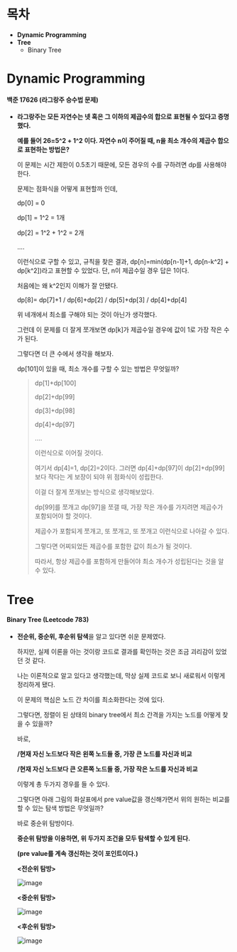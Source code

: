 # 목차

- **Dynamic Programming**
- **Tree**
  - Binary Tree




# Dynamic Programming

#### 백준 17626 (라그랑주 승수법 문제)

- **라그랑주는 모든 자연수는 넷 혹은 그 이하의 제곱수의 합으로 표현될 수 있다고 증명했다.** 

  **예를 들어 26=5^2 + 1^2 이다. 자연수 n이 주어질 때, n을 최소 개수의 제곱수 합으로 표현하는 방법은?**

  이 문제는 시간 제한이 0.5초기 때문에, 모든 경우의 수를 구하려면 dp를 사용해야 한다. 

  문제는 점화식을 어떻게 표현할까 인데, 

  dp[0] = 0

  dp[1] = 1^2 = 1개

  dp[2] = 1^2 + 1^2 = 2개

  ....

  이런식으로 구할 수 있고, 규칙을 찾은 결과, dp[n]=min(dp[n-1]+1, dp[n-k^2] + dp[k^2])라고 표현할 수 있었다. 단, n이 제곱수일 경우 답은 1이다. 

  처음에는 왜 k^2인지 이해가 잘 안됐다. 

  dp[8]= dp[7]+1 / dp[6]+dp[2] / dp[5]+dp[3] / dp[4]+dp[4]

  위 네개에서 최소를 구해야 되는 것이 아닌가 생각했다. 

  그런데 이 문제를 더 잘게 쪼개보면 dp[k]가 제곱수일 경우에 값이 1로 가장 작은 수가 된다. 

  그렇다면 더 큰 수에서 생각을 해보자. 

  dp[101]이 있을 때, 최소 개수를 구할 수 있는 방법은 무엇일까?

  > dp[1]+dp[100]
  >
  > dp[2]+dp[99]
  >
  > dp[3]+dp[98]
  >
  > dp[4]+dp[97]
  >
  > ....
  >
  > 이런식으로 이어질 것이다. 
  >
  > 여기서 dp[4]=1, dp[2]=2이다. 그러면 dp[4]+dp[97]이 dp[2]+dp[99]보다 작다는 게 보장이 되야 위 점화식이 성립한다. 
  >
  > 이걸 더 잘게 쪼개보는 방식으로 생각해보았다. 
  >
  > dp[99]를 쪼개고 dp[97]을 쪼갤 때, 가장 작은 개수를 가지려면 제곱수가 포함되어야 할 것이다. 
  >
  > 제곱수가 포함되게 쪼개고, 또 쪼개고, 또 쪼개고 이런식으로 나아갈 수 있다. 
  >
  > 그렇다면 어찌되었든 제곱수를 포함한 값이 최소가 될 것이다. 
  >
  > 따라서, 항상 제곱수를 포함하게 만들어야 최소 개수가 성립된다는 것을 알 수 있다. 



# Tree

#### Binary Tree (Leetcode 783)

- **전순위, 중순위, 후순위 탐색**을 알고 있다면 쉬운 문제였다. 

  하지만, 실제 이론을 아는 것이랑 코드로 결과를 확인하는 것은 조금 괴리감이 있었던 것 같다. 

  나는 이론적으로 알고 있다고 생각했는데, 막상 실제 코드로 보니 새로워서 이렇게 정리하게 됐다. 

  이 문제의 핵심은 노드 간 차이를 최소화한다는 것에 있다. 

  그렇다면, 정렬이 된 상태의 binary tree에서 최소 간격을 가지는 노드를 어떻게 찾을 수 있을까?

  바로,

  **/현재 자신 노드보다 작은 왼쪽 노드들 중, 가장 큰 노드를 자신과 비교**

  **/현재 자신 노드보다 큰 오른쪽 노드들 중, 가장 작은 노드를 자신과 비교**

  이렇게 총 두가지 경우를 들 수 있다. 

  그렇다면 아래 그림의 화살표에서 pre value값을 갱신해가면서 위의 원하는 비교를 할 수 있는 탐색 방법은 무엇일까?

  바로 중순위 탐방이다. 

  **중순위 탐방을 이용하면, 위 두가지 조건을 모두 탐색할 수 있게 된다.** 

  **(pre value를 계속 갱신하는 것이 포인트이다.)**

  **<전순위 탐방>**

  ![image](https://user-images.githubusercontent.com/71866756/157698596-56d9ef7f-52a0-4b0e-800b-d04644c84b85.png)  

  **<중순위 탐방>**

  ![image](https://user-images.githubusercontent.com/71866756/157698614-e544d7ac-e175-4247-8a01-fa4adefd6dc3.png)

  **<후순위 탐방>**

  ![image](https://user-images.githubusercontent.com/71866756/157698628-6bc05670-aa54-494e-be47-caf055c7076f.png)

  


